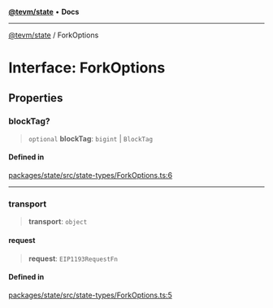[**@tevm/state**](../README.md) • **Docs**

***

[@tevm/state](../globals.md) / ForkOptions

# Interface: ForkOptions

## Properties

### blockTag?

> `optional` **blockTag**: `bigint` \| `BlockTag`

#### Defined in

[packages/state/src/state-types/ForkOptions.ts:6](https://github.com/qbzzt/tevm-monorepo/blob/main/packages/state/src/state-types/ForkOptions.ts#L6)

***

### transport

> **transport**: `object`

#### request

> **request**: `EIP1193RequestFn`

#### Defined in

[packages/state/src/state-types/ForkOptions.ts:5](https://github.com/qbzzt/tevm-monorepo/blob/main/packages/state/src/state-types/ForkOptions.ts#L5)
